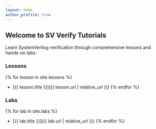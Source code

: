 ```yaml
---
layout: home
author_profile: true
---
```


## Welcome to SV Verify Tutorials

Learn SystemVerilog verification through comprehensive lessons and hands-on labs.

### Lessons

{% for lesson in site.lessons %}
- [{{ lesson.title }}]({{ lesson.url | relative_url }})
{% endfor %}

### Labs

{% for lab in site.labs %}
- [{{ lab.title }}]({{ lab.url | relative_url }})
{% endfor %}
